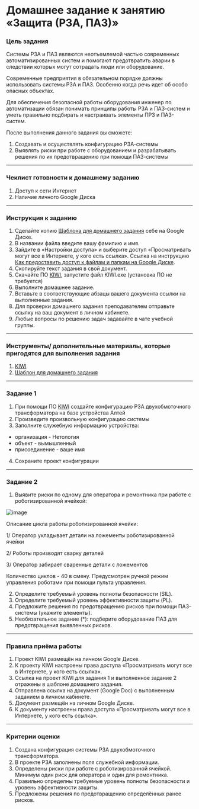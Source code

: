 # Домашнее задание к занятию «Защита (РЗА, ПАЗ)»

### Цель задания

Системы РЗА и ПАЗ являются неотъемлемой частью современных автоматизированных систем и помогают предотвратить аварии в следствии которых могут сотрадать люди или оборудование. 

Современные предприятия в обязательном порядке должны использовать системы РЗА и ПАЗ. Особенно когда речь идет об особо опасных объектах.

Для обеспечения безопасной работы оборудования инженер по автоматизации обязан понимать принципы работы РЗА и ПАЗ-систем и уметь правильно подбирать и настраивать элементы ПРЗ и ПАЗ-систем.

После выполнения данного задания вы сможете:

1. Создавать и осуществлять конфигурацию РЗА-системы
2. Выявлять риски при работе с оборудованием и разрабатывать решения по их предотвращению при помощи ПАЗ-системы
------

### Чеклист готовности к домашнему заданию

1. Доступ к сети Интернет
2. Наличие личного Google Диска

------

### Инструкция к заданию

1. Сделайте копию [Шаблона для домашнего задания](https://docs.google.com/document/d/1duhV6c8yC-kr254tpDiP0tPpqWHu_zZCglhr93QNV_A/edit?usp=sharing) себе на Google Диске.
2. В названии файла введите вашу фамилию и имя.
3. Зайдите в «Настройки доступа» и выберите доступ «Просматривать могут все в Интернете, у кого есть ссылка». Ссылка на инструкцию [Как предоставить доступ к файлам и папкам на Google Диске](https://support.google.com/docs/answer/2494822?hl=ru&co=GENIE.Platform%3DDesktop).
4. Скопируйте текст задания в свой документ.
5. Скачайте ПО [KIWI](http://i-mt.net/kiwi), запустите файл KIWI.exe (установка ПО не требуется)
6. Выполните домашнее задание.
7. Вставьте в соответствующие абзацы вашего документа ссылки на выполненные задания.
8. Для проверки домашнего задания преподавателем отправьте ссылку на ваш документ в личном кабинете.
9. Любые вопросы по решению задач задавайте в чате учебной группы.

------

### Инструменты/ дополнительные материалы, которые пригодятся для выполнения задания

1. [KIWI](http://i-mt.net/kiwi)
2. [Шаблон для домашнего задания](https://docs.google.com/document/d/1duhV6c8yC-kr254tpDiP0tPpqWHu_zZCglhr93QNV_A/edit?usp=sharing)

------

### Задание 1

1. При помощи ПО [KIWI](http://i-mt.net/kiwi) создайте конфигурацию РЗА двухобмоточного трансформатора на базе устройства Алтей
2. Произведите произвольную конфигурацию системы
3. Заполните служебную информацию устройства:
- организация - Нетология
- объект - вымышленный
- присоединение - ваше имя
4. Сохраните проект конфигурации

------

### Задание 2

1. Выявите риски по одному для оператора и ремонтника при работе с роботизированной ячейкой:

![image](https://github.com/netology-code/pib-homeworks/blob/main/9.3/%D0%A0%D0%BE%D0%B1%D0%BE%D1%82%D0%B8%D0%B7%D0%B8%D1%80%D0%BE%D0%B2%D0%B0%D0%BD%D0%BD%D0%B0%D1%8F%20%D1%8F%D1%87%D0%B5%D0%B8%CC%86%D0%BA%D0%B0.jpg)

Описание цикла работы роботизированной ячейки:

1/ Оператор укладывает детали на ложементы роботизированной ячейки

2/ Роботы производят сварку деталей

3/ Оператор забирает сваренные детали с ложементов

Количество циклов - 40 в смену.
Предусмотрен ручной режим управления роботами при помощи пульта управления.
   
2. Определите требуемый уровень полноты безопасности (SIL).
3. Определите требуемый уровень эффективности защиты (PL).
4. Предложите решения по предотвращению рисков при помощи ПАЗ-системы (укажите элементы).
5. Необязательное задание (*): подберите оборудование ПАЗ для предотвращения выявленных рисков.


------

### Правила приёма работы

1. Проект KIWI размещён на личном Google Диске.
2. К проекту KIWI настроены права доступа «Просматривать могут все в Интернете, у кого есть ссылка».
3. Ссылка на проект KIWI для задания 1 и выполненное задание 2 отражены в шаблоне домашнего задания.
4. Отправлена ссылка на документ (Google Doc) с выполненным заданием в личном кабинете.
5. Документ размещён на личном Google Диске.
6. К документу настроены права доступа «Просматривать могут все в Интернете, у кого есть ссылка».


------

### Критерии оценки

1. Создана конфигурация системы РЗА двухобмоточного трансформатора.
2. В проекте РЗА заполнены поля служебной информации.
3. Определены риски при работе с роботизированной ячейкой. Минимум один риск для оператора и один для ремонтника.
4. Правильно определны требуемые уровень полноты безопасности и уровень эффективности защиты.
5. Предложены решения по предотвращению определённых ранее рисков.

